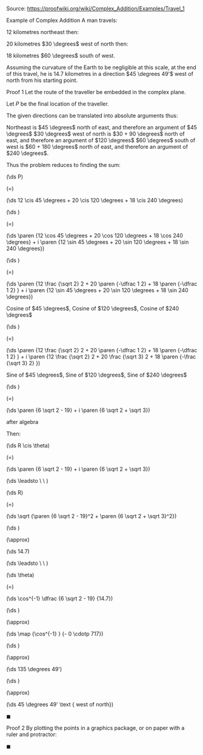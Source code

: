 # 

Source: https://proofwiki.org/wiki/Complex_Addition/Examples/Travel_1

Example of Complex Addition
A man travels:

$12$ kilometres northeast
then:

$20$ kilometres $30 \degrees$ west of north
then:

$18$ kilometres $60 \degrees$ south of west.

Assuming the curvature of the Earth to be negligible at this scale, at the end of this travel, he is $14.7$ kilometres in a direction $45 \degrees 49'$ west of north from his starting point.


Proof 1
Let the route of the traveller be embedded in the complex plane.




Let $P$ be the final location of the traveller.

The given directions can be translated into absolute arguments thus:

Northeast is $45 \degrees$ north of east, and therefore an argument of $45 \degrees$
$30 \degrees$ west of north is $30 + 90 \degrees$ north of east, and therefore an argument of $120 \degrees$
$60 \degrees$ south of west is $60 + 180 \degrees$ north of east, and therefore an argument of $240 \degrees$.

Thus the problem reduces to finding the sum:














\(\ds P\)

\(=\)







\(\ds 12 \cis 45 \degrees + 20 \cis 120 \degrees + 18 \cis 240 \degrees\)




















\(\ds \)

\(=\)







\(\ds \paren {12 \cos 45 \degrees + 20 \cos 120 \degrees + 18 \cos 240 \degrees} + i \paren {12 \sin 45 \degrees + 20 \sin 120 \degrees + 18 \sin 240 \degrees}\)




















\(\ds \)

\(=\)







\(\ds \paren {12 \frac {\sqrt 2} 2 + 20 \paren {-\dfrac 1 2} + 18 \paren {-\dfrac 1 2} } + i \paren {12 \sin 45 \degrees + 20 \sin 120 \degrees + 18 \sin 240 \degrees}\)





Cosine of $45 \degrees$, Cosine of $120 \degrees$, Cosine of $240 \degrees$














\(\ds \)

\(=\)







\(\ds \paren {12 \frac {\sqrt 2} 2 + 20 \paren {-\dfrac 1 2} + 18 \paren {-\dfrac 1 2} } + i \paren {12 \frac {\sqrt 2} 2 + 20 \frac {\sqrt 3} 2 + 18 \paren {-\frac {\sqrt 3} 2} }\)





Sine of $45 \degrees$, Sine of $120 \degrees$, Sine of $240 \degrees$














\(\ds \)

\(=\)







\(\ds \paren {6 \sqrt 2 - 19} + i \paren {6 \sqrt 2 + \sqrt 3}\)





after algebra



Then:














\(\ds R \cis \theta\)

\(=\)







\(\ds \paren {6 \sqrt 2 - 19} + i \paren {6 \sqrt 2 + \sqrt 3}\)














\(\ds \leadsto \ \ \)





\(\ds R\)

\(=\)







\(\ds \sqrt {\paren {6 \sqrt 2 - 19}^2 + \paren {6 \sqrt 2 + \sqrt 3}^2}\)




















\(\ds \)

\(\approx\)







\(\ds 14.7\)














\(\ds \leadsto \ \ \)





\(\ds \theta\)

\(=\)







\(\ds \cos^{-1} \dfrac {6 \sqrt 2 - 19} {14.7}\)




















\(\ds \)

\(\approx\)







\(\ds \map {\cos^{-1} } {- 0 \cdotp 717}\)




















\(\ds \)

\(\approx\)







\(\ds 135 \degrees 49'\)




















\(\ds \)

\(\approx\)







\(\ds 45 \degrees 49' \text { west of north}\)









$\blacksquare$


Proof 2
By plotting the points in a graphics package, or on paper with a ruler and protractor:




$\blacksquare$





